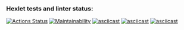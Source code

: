 ### Hexlet tests and linter status:
[![Actions Status](https://github.com/webdron/python-project-49/actions/workflows/hexlet-check.yml/badge.svg)](https://github.com/webdron/python-project-49/actions)
[![Maintainability](https://api.codeclimate.com/v1/badges/da17a1a62b8038c5be1d/maintainability)](https://codeclimate.com/github/webdron/python-project-49/maintainability)
[![asciicast](https://asciinema.org/a/TTJuomILLbsx81SZ891fiAYe2.svg)](https://asciinema.org/a/TTJuomILLbsx81SZ891fiAYe2)
[![asciicast](https://asciinema.org/a/IzQ9hnu5mf6UlXCKMY8pnsPKW.svg)](https://asciinema.org/a/IzQ9hnu5mf6UlXCKMY8pnsPKW)
[![asciicast](https://asciinema.org/a/5PF6y9sinNAwPaZz844pa02fg.svg)](https://asciinema.org/a/5PF6y9sinNAwPaZz844pa02fg)